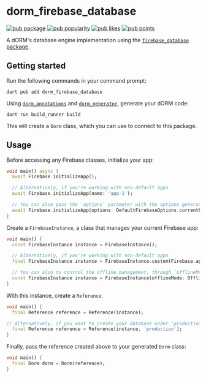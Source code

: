 # dorm_firebase_database

[![pub package](https://img.shields.io/pub/v/dorm_firebase_database.svg?label=dorm_firebase_database)](https://pub.dev/packages/dorm_firebase_database)
[![pub popularity](https://img.shields.io/pub/popularity/dorm_firebase_database?logo=dart)](https://pub.dev/packages/dorm_firebase_database)
[![pub likes](https://img.shields.io/pub/likes/dorm_firebase_database?logo=dart)](https://pub.dev/packages/dorm_firebase_database)
[![pub points](https://img.shields.io/pub/points/dorm_firebase_database?logo=dart)](https://pub.dev/packages/dorm_firebase_database)

A dORM's database engine implementation using the
[`firebase_database` package](https://pub.dev/packages/firebase_database).

## Getting started

Run the following commands in your command prompt:

```shell
dart pub add dorm_firebase_database
```

Using [`dorm_annotations`](https://pub.dev/packages/dorm_annotations) and
[`dorm_generator`](https://pub.dev/packages/dorm_generator), generate your dORM code:

```shell
dart run build_runner build
```

This will create a `Dorm` class, which you can use to connect to this package.

## Usage

Before accessing any Firebase classes, initialize your app:

```dart
void main() async {
  await Firebase.initializeApp();

  // Alternatively, if you're working with non-default apps
  await Firebase.initializeApp(name: 'app-1');

  // You can also pass the `options` parameter with the options generated by FlutterFire
  await Firebase.initializeApp(options: DefaultFirebaseOptions.currentPlatform);
}
```

Create a `FirebaseInstance`, a class that manages your current Firebase app:

```dart
void main() {
  const FirebaseInstance instance = FirebaseInstance();

  // Alternatively, if you're working with non-default apps
  final FirebaseInstance instance = FirebaseInstance.custom(Firebase.app('app-1'));

  // You can also to control the offline management, through `offlineMode`
  const FirebaseInstance instance = FirebaseInstance(offlineMode: OfflineMode.include);
}
```

With this instance, create a `Reference`:

```dart
void main() {
  final Reference reference = Reference(instance);

// Alternatively, if you want to create your database under 'production/'
  final Reference reference = Reference(instance, 'production');
}
```

Finally, pass the reference created above to your generated `Dorm` class:

```dart
void main() {
  final Dorm dorm = Dorm(reference);
}
```
